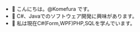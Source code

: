 - 👋 こんにちは。@Komefura です。
- 👀 C#、Javaでのソフトウェア開発に興味があります。
- 🌱 私は現在C#(Form,WPF)PHP,SQLを学んでいます。
<!---
Komefura/Komefura is a ✨ special ✨ repository because its `README.md` (this file) appears on your GitHub profile.
You can click the Preview link to take a look at your changes.
--->
